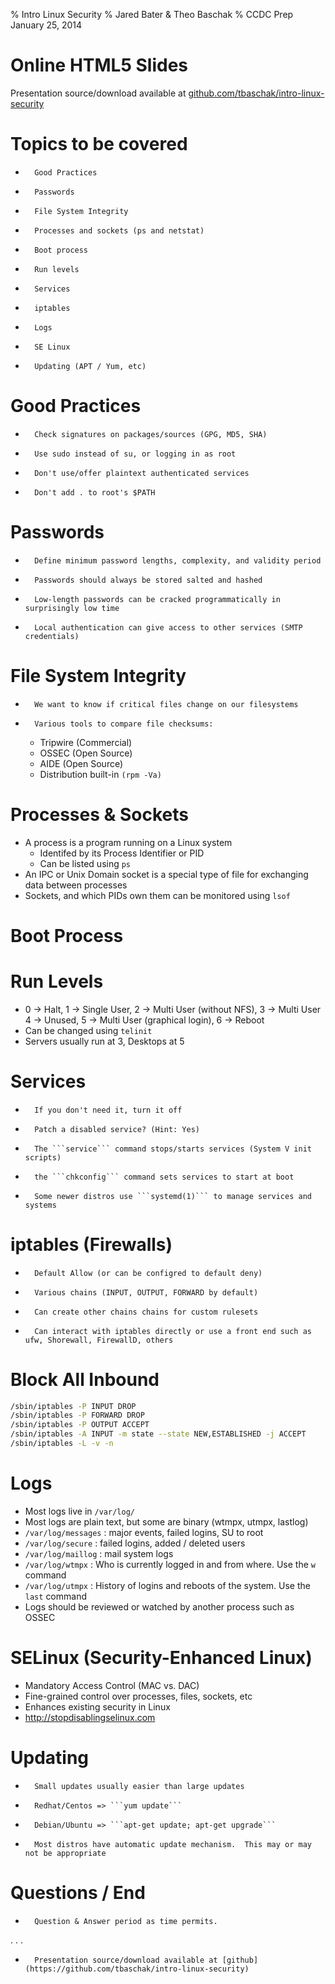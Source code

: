 % Intro Linux Security
% Jared Bater &amp; Theo Baschak
% CCDC Prep January 25, 2014


# Online HTML5 Slides

Presentation source/download available at [github.com/tbaschak/intro-linux-security](https://github.com/tbaschak/intro-linux-security)

# Topics to be covered

*       Good Practices
*       Passwords
*       File System Integrity
*       Processes and sockets (ps and netstat)
*       Boot process
*       Run levels
*       Services
*       iptables
*       Logs
*       SE Linux
*       Updating (APT / Yum, etc)

# Good Practices

*       Check signatures on packages/sources (GPG, MD5, SHA)
*       Use sudo instead of su, or logging in as root
*       Don't use/offer plaintext authenticated services
*       Don't add . to root's $PATH

# Passwords

*       Define minimum password lengths, complexity, and validity period
*       Passwords should always be stored salted and hashed
*       Low-length passwords can be cracked programmatically in surprisingly low time
*       Local authentication can give access to other services (SMTP credentials)

# File System Integrity

*       We want to know if critical files change on our filesystems
*       Various tools to compare file checksums:
	* Tripwire (Commercial)
	* OSSEC (Open Source)
	* AIDE (Open Source)
	* Distribution built-in ```(rpm -Va)```


# Processes &amp; Sockets

*	A process is a program running on a Linux system
	*	Identifed by its Process Identifier or PID
	*	Can be listed using ```ps```
*	An IPC or Unix Domain socket is a special type of file for exchanging data between processes
*	Sockets, and which PIDs own them can be monitored using ```lsof```

# Boot Process

# Run Levels

*	0 -> Halt, 1 -> Single User, 2 -> Multi User (without NFS), 3 -> Multi User 4 -> Unused, 5 -> Multi User (graphical login), 6 -> Reboot
*	Can be changed using ```telinit```
*	Servers usually run at 3, Desktops at 5

# Services

*       If you don't need it, turn it off
*       Patch a disabled service? (Hint: Yes)
*       The ```service``` command stops/starts services (System V init scripts)
*       the ```chkconfig``` command sets services to start at boot
*       Some newer distros use ```systemd(1)``` to manage services and systems

# iptables (Firewalls)

*       Default Allow (or can be configred to default deny)
*       Various chains (INPUT, OUTPUT, FORWARD by default)
*       Can create other chains chains for custom rulesets
*       Can interact with iptables directly or use a front end such as ufw, Shorewall, FirewallD, others

#  Block All Inbound

```bash
/sbin/iptables -P INPUT DROP
/sbin/iptables -P FORWARD DROP
/sbin/iptables -P OUTPUT ACCEPT
/sbin/iptables -A INPUT -m state --state NEW,ESTABLISHED -j ACCEPT
/sbin/iptables -L -v -n
```

# Logs

*	Most logs live in ```/var/log/```
*	Most logs are plain text, but some are binary (wtmpx, utmpx, lastlog)
*	```/var/log/messages``` : major events, failed logins, SU to root
*	```/var/log/secure``` : failed logins, added / deleted users
*	```/var/log/maillog``` : mail system logs
*	```/var/log/wtmpx``` : Who is currently logged in and from where. Use the ```w``` command
*	```/var/log/utmpx``` : History of logins and reboots of the system. Use the ```last``` command
*	Logs should be reviewed or watched by another process such as OSSEC

# SELinux (Security-Enhanced Linux)

*	Mandatory Access Control (MAC vs. DAC)
*	Fine-grained control over processes, files, sockets, etc
*	Enhances existing security in Linux
*	http://stopdisablingselinux.com

# Updating

*       Small updates usually easier than large updates
*       Redhat/Centos => ```yum update```
*       Debian/Ubuntu => ```apt-get update; apt-get upgrade```
*       Most distros have automatic update mechanism.  This may or may not be appropriate

# Questions / End

*       Question & Answer period as time permits.

. . .

*       Presentation source/download available at [github](https://github.com/tbaschak/intro-linux-security)
